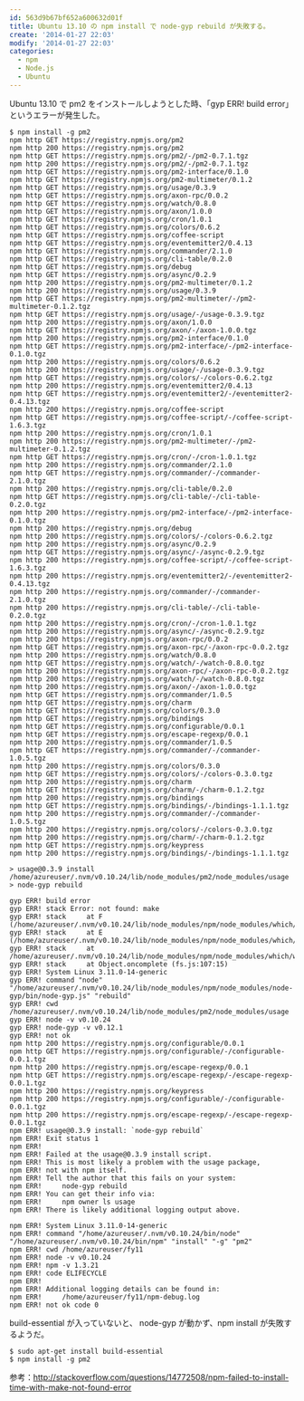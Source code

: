 ```yaml
---
id: 563d9b67bf652a600632d01f
title: Ubuntu 13.10 の npm install で node-gyp rebuild が失敗する。
create: '2014-01-27 22:03'
modify: '2014-01-27 22:03'
categories:
  - npm
  - Node.js
  - Ubuntu
---
```


Ubuntu 13.10 で pm2 をインストールしようとした時、「gyp ERR! build error」というエラーが発生した。

    $ npm install -g pm2
    npm http GET https://registry.npmjs.org/pm2
    npm http 200 https://registry.npmjs.org/pm2
    npm http GET https://registry.npmjs.org/pm2/-/pm2-0.7.1.tgz
    npm http 200 https://registry.npmjs.org/pm2/-/pm2-0.7.1.tgz
    npm http GET https://registry.npmjs.org/pm2-interface/0.1.0
    npm http GET https://registry.npmjs.org/pm2-multimeter/0.1.2
    npm http GET https://registry.npmjs.org/usage/0.3.9
    npm http GET https://registry.npmjs.org/axon-rpc/0.0.2
    npm http GET https://registry.npmjs.org/watch/0.8.0
    npm http GET https://registry.npmjs.org/axon/1.0.0
    npm http GET https://registry.npmjs.org/cron/1.0.1
    npm http GET https://registry.npmjs.org/colors/0.6.2
    npm http GET https://registry.npmjs.org/coffee-script
    npm http GET https://registry.npmjs.org/eventemitter2/0.4.13
    npm http GET https://registry.npmjs.org/commander/2.1.0
    npm http GET https://registry.npmjs.org/cli-table/0.2.0
    npm http GET https://registry.npmjs.org/debug
    npm http GET https://registry.npmjs.org/async/0.2.9
    npm http 200 https://registry.npmjs.org/pm2-multimeter/0.1.2
    npm http 200 https://registry.npmjs.org/usage/0.3.9
    npm http GET https://registry.npmjs.org/pm2-multimeter/-/pm2-multimeter-0.1.2.tgz
    npm http GET https://registry.npmjs.org/usage/-/usage-0.3.9.tgz
    npm http 200 https://registry.npmjs.org/axon/1.0.0
    npm http GET https://registry.npmjs.org/axon/-/axon-1.0.0.tgz
    npm http 200 https://registry.npmjs.org/pm2-interface/0.1.0
    npm http GET https://registry.npmjs.org/pm2-interface/-/pm2-interface-0.1.0.tgz
    npm http 200 https://registry.npmjs.org/colors/0.6.2
    npm http 200 https://registry.npmjs.org/usage/-/usage-0.3.9.tgz
    npm http GET https://registry.npmjs.org/colors/-/colors-0.6.2.tgz
    npm http 200 https://registry.npmjs.org/eventemitter2/0.4.13
    npm http GET https://registry.npmjs.org/eventemitter2/-/eventemitter2-0.4.13.tgz
    npm http 200 https://registry.npmjs.org/coffee-script
    npm http GET https://registry.npmjs.org/coffee-script/-/coffee-script-1.6.3.tgz
    npm http 200 https://registry.npmjs.org/cron/1.0.1
    npm http 200 https://registry.npmjs.org/pm2-multimeter/-/pm2-multimeter-0.1.2.tgz
    npm http GET https://registry.npmjs.org/cron/-/cron-1.0.1.tgz
    npm http 200 https://registry.npmjs.org/commander/2.1.0
    npm http GET https://registry.npmjs.org/commander/-/commander-2.1.0.tgz
    npm http 200 https://registry.npmjs.org/cli-table/0.2.0
    npm http GET https://registry.npmjs.org/cli-table/-/cli-table-0.2.0.tgz
    npm http 200 https://registry.npmjs.org/pm2-interface/-/pm2-interface-0.1.0.tgz
    npm http 200 https://registry.npmjs.org/debug
    npm http 200 https://registry.npmjs.org/colors/-/colors-0.6.2.tgz
    npm http 200 https://registry.npmjs.org/async/0.2.9
    npm http GET https://registry.npmjs.org/async/-/async-0.2.9.tgz
    npm http 200 https://registry.npmjs.org/coffee-script/-/coffee-script-1.6.3.tgz
    npm http 200 https://registry.npmjs.org/eventemitter2/-/eventemitter2-0.4.13.tgz
    npm http 200 https://registry.npmjs.org/commander/-/commander-2.1.0.tgz
    npm http 200 https://registry.npmjs.org/cli-table/-/cli-table-0.2.0.tgz
    npm http 200 https://registry.npmjs.org/cron/-/cron-1.0.1.tgz
    npm http 200 https://registry.npmjs.org/async/-/async-0.2.9.tgz
    npm http 200 https://registry.npmjs.org/axon-rpc/0.0.2
    npm http GET https://registry.npmjs.org/axon-rpc/-/axon-rpc-0.0.2.tgz
    npm http 200 https://registry.npmjs.org/watch/0.8.0
    npm http GET https://registry.npmjs.org/watch/-/watch-0.8.0.tgz
    npm http 200 https://registry.npmjs.org/axon-rpc/-/axon-rpc-0.0.2.tgz
    npm http 200 https://registry.npmjs.org/watch/-/watch-0.8.0.tgz
    npm http 200 https://registry.npmjs.org/axon/-/axon-1.0.0.tgz
    npm http GET https://registry.npmjs.org/commander/1.0.5
    npm http GET https://registry.npmjs.org/charm
    npm http GET https://registry.npmjs.org/colors/0.3.0
    npm http GET https://registry.npmjs.org/bindings
    npm http GET https://registry.npmjs.org/configurable/0.0.1
    npm http GET https://registry.npmjs.org/escape-regexp/0.0.1
    npm http 200 https://registry.npmjs.org/commander/1.0.5
    npm http GET https://registry.npmjs.org/commander/-/commander-1.0.5.tgz
    npm http 200 https://registry.npmjs.org/colors/0.3.0
    npm http GET https://registry.npmjs.org/colors/-/colors-0.3.0.tgz
    npm http 200 https://registry.npmjs.org/charm
    npm http GET https://registry.npmjs.org/charm/-/charm-0.1.2.tgz
    npm http 200 https://registry.npmjs.org/bindings
    npm http GET https://registry.npmjs.org/bindings/-/bindings-1.1.1.tgz
    npm http 200 https://registry.npmjs.org/commander/-/commander-1.0.5.tgz
    npm http 200 https://registry.npmjs.org/colors/-/colors-0.3.0.tgz
    npm http 200 https://registry.npmjs.org/charm/-/charm-0.1.2.tgz
    npm http GET https://registry.npmjs.org/keypress
    npm http 200 https://registry.npmjs.org/bindings/-/bindings-1.1.1.tgz

    > usage@0.3.9 install /home/azureuser/.nvm/v0.10.24/lib/node_modules/pm2/node_modules/usage
    > node-gyp rebuild

    gyp ERR! build error
    gyp ERR! stack Error: not found: make
    gyp ERR! stack     at F (/home/azureuser/.nvm/v0.10.24/lib/node_modules/npm/node_modules/which/which.js:43:28)
    gyp ERR! stack     at E (/home/azureuser/.nvm/v0.10.24/lib/node_modules/npm/node_modules/which/which.js:46:29)
    gyp ERR! stack     at /home/azureuser/.nvm/v0.10.24/lib/node_modules/npm/node_modules/which/which.js:57:16
    gyp ERR! stack     at Object.oncomplete (fs.js:107:15)
    gyp ERR! System Linux 3.11.0-14-generic
    gyp ERR! command "node" "/home/azureuser/.nvm/v0.10.24/lib/node_modules/npm/node_modules/node-gyp/bin/node-gyp.js" "rebuild"
    gyp ERR! cwd /home/azureuser/.nvm/v0.10.24/lib/node_modules/pm2/node_modules/usage
    gyp ERR! node -v v0.10.24
    gyp ERR! node-gyp -v v0.12.1
    gyp ERR! not ok
    npm http 200 https://registry.npmjs.org/configurable/0.0.1
    npm http GET https://registry.npmjs.org/configurable/-/configurable-0.0.1.tgz
    npm http 200 https://registry.npmjs.org/escape-regexp/0.0.1
    npm http GET https://registry.npmjs.org/escape-regexp/-/escape-regexp-0.0.1.tgz
    npm http 200 https://registry.npmjs.org/keypress
    npm http 200 https://registry.npmjs.org/configurable/-/configurable-0.0.1.tgz
    npm http 200 https://registry.npmjs.org/escape-regexp/-/escape-regexp-0.0.1.tgz
    npm ERR! usage@0.3.9 install: `node-gyp rebuild`
    npm ERR! Exit status 1
    npm ERR!
    npm ERR! Failed at the usage@0.3.9 install script.
    npm ERR! This is most likely a problem with the usage package,
    npm ERR! not with npm itself.
    npm ERR! Tell the author that this fails on your system:
    npm ERR!     node-gyp rebuild
    npm ERR! You can get their info via:
    npm ERR!     npm owner ls usage
    npm ERR! There is likely additional logging output above.

    npm ERR! System Linux 3.11.0-14-generic
    npm ERR! command "/home/azureuser/.nvm/v0.10.24/bin/node" "/home/azureuser/.nvm/v0.10.24/bin/npm" "install" "-g" "pm2"
    npm ERR! cwd /home/azureuser/fy11
    npm ERR! node -v v0.10.24
    npm ERR! npm -v 1.3.21
    npm ERR! code ELIFECYCLE
    npm ERR!
    npm ERR! Additional logging details can be found in:
    npm ERR!     /home/azureuser/fy11/npm-debug.log
    npm ERR! not ok code 0

<!-- more -->

build-essential が入っていないと、 node-gyp が動かず、npm install が失敗するようだ。

    $ sudo apt-get install build-essential
    $ npm install -g pm2

参考：http://stackoverflow.com/questions/14772508/npm-failed-to-install-time-with-make-not-found-error
